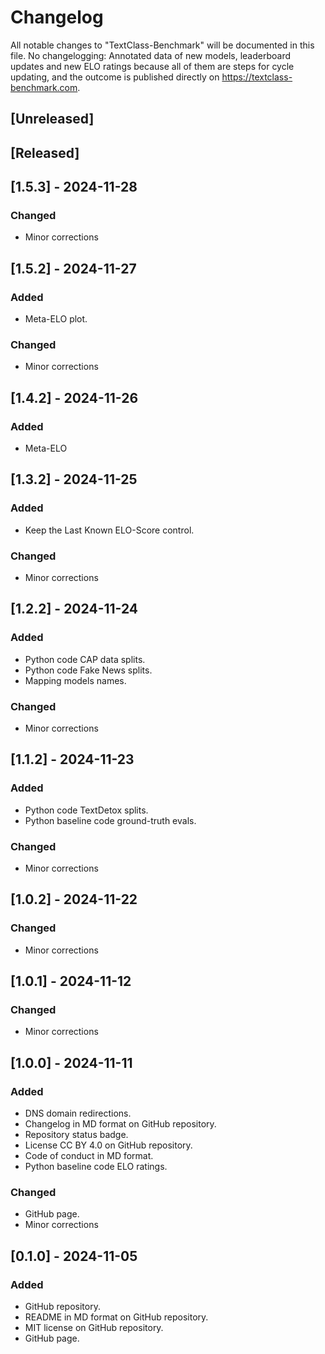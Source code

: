 # Changelog
All notable changes to "TextClass-Benchmark" will be documented in this file. No changelogging: Annotated data of new models, leaderboard updates and new ELO ratings because all of them are steps for cycle updating, and the outcome is published directly on https://textclass-benchmark.com.

## [Unreleased]

## [Released]

## [1.5.3] - 2024-11-28
### Changed
- Minor corrections

## [1.5.2] - 2024-11-27
### Added
- Meta-ELO plot.
### Changed
- Minor corrections

## [1.4.2] - 2024-11-26
### Added
- Meta-ELO

## [1.3.2] - 2024-11-25
### Added
- Keep the Last Known ELO-Score control.
### Changed
- Minor corrections

## [1.2.2] - 2024-11-24
### Added
- Python code CAP data splits.
- Python code Fake News splits.
- Mapping models names.
### Changed
- Minor corrections

## [1.1.2] - 2024-11-23
### Added
- Python code TextDetox splits.
- Python baseline code ground-truth evals.
### Changed
- Minor corrections

## [1.0.2] - 2024-11-22
### Changed
- Minor corrections

## [1.0.1] - 2024-11-12
### Changed
- Minor corrections

## [1.0.0] - 2024-11-11
### Added
- DNS domain redirections.
- Changelog in MD format on GitHub repository.
- Repository status badge.
- License CC BY 4.0 on GitHub repository.
- Code of conduct in MD format.
- Python baseline code ELO ratings.
### Changed
- GitHub page.
- Minor corrections

## [0.1.0] - 2024-11-05
### Added
- GitHub repository.
- README in MD format on GitHub repository.
- MIT license on GitHub repository.
- GitHub page.

